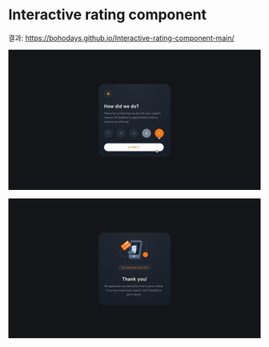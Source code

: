 # Interactive rating component

결과: https://bohodays.github.io/Interactive-rating-component-main/

![active-states](design/active-states.jpg)



![desktop-thank-you-state](design/desktop-thank-you-state.jpg)

<br>

